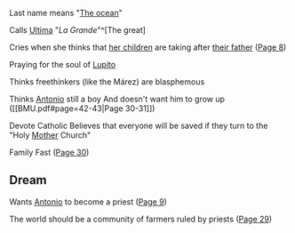 Last name means "[The ocean](</Water>)"

Calls [Ultima](</Ultima>) "*La Grande*"^[The great]

Cries when she thinks that [her children](</Gabriel and Maria Márez#List of Children>) are taking after [their father](</Gabriel and Maria Márez#Gabriel Márez>) ([Page 8](</BMU.pdf#page=20>))

Praying for the soul of [Lupito](</Lupito>) 

Thinks freethinkers (like the Márez) are blasphemous

Thinks [Antonio](</Antonio Márez>) still a boy
And doesn't want him to grow up
([[BMU.pdf#page=42-43|Page 30-31]])

Devote Catholic
Believes that everyone will be saved if they turn to the "Holy [Mother](</the Virgin>) Church"

Family Fast ([Page 30](</BMU.pdf#page=42>))

## Dream
Wants [Antonio](</Antonio Márez>) to become a priest ([Page 9](</BMU.pdf#page=21>))

The world should be a community of farmers ruled by priests ([Page 29](</BMU.pdf#page=41>))
